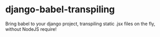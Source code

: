 # django-babel-transpiling
Bring babel to your django project, transpiling static .jsx files on the fly, without NodeJS require!
